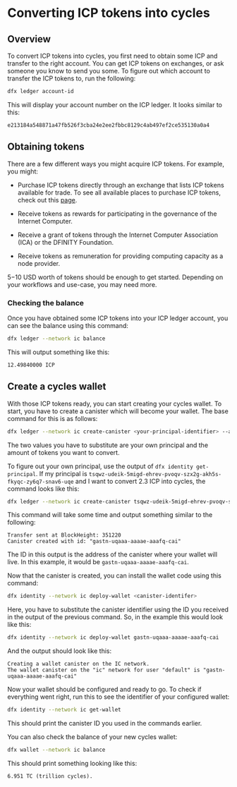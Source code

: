 # Converting ICP tokens into cycles
 
## Overview
To convert ICP tokens into cycles, you first need to obtain some ICP and transfer to the right account. You can get ICP tokens on exchanges, or ask someone you know to send you some. To figure out which account to transfer the ICP tokens to, run the following:

``` bash
dfx ledger account-id
```

This will display your account number on the ICP ledger. It looks similar to this:

```
e213184a548871a47fb526f3cba24e2ee2fbbc8129c4ab497ef2ce535130a0a4
```

## Obtaining tokens

There are a few different ways you might acquire ICP tokens. For example, you might:

- Purchase ICP tokens directly through an exchange that lists ICP tokens available for trade. To see all available places to purchase ICP tokens, check out this [page](https://coinmarketcap.com/currencies/internet-computer/markets/). 

- Receive tokens as rewards for participating in the governance of the Internet Computer.

- Receive a grant of tokens through the Internet Computer Association (ICA) or the DFINITY Foundation.

- Receive tokens as remuneration for providing computing capacity as a node provider.

$5-$10 USD worth of tokens should be enough to get started. Depending on your workflows and use-case, you may need more. 

### Checking the balance

Once you have obtained some ICP tokens into your ICP ledger account, you can see the balance using this command:

``` bash
dfx ledger --network ic balance
```

This will output something like this:

```
12.49840000 ICP
```

## Create a cycles wallet
With those ICP tokens ready, you can start creating your cycles wallet. To start, you have to create a canister which will become your wallet. The base command for this is as follows:

``` bash
dfx ledger --network ic create-canister <your-principal-identifier> --amount <icp-tokens>
```

The two values you have to substitute are your own principal and the amount of tokens you want to convert. 

To figure out your own principal, use the output of `dfx identity get-principal`. If my principal is `tsqwz-udeik-5migd-ehrev-pvoqv-szx2g-akh5s-fkyqc-zy6q7-snav6-uqe` and I want to convert 2.3 ICP into cycles, the command looks like this:

``` bash
dfx ledger --network ic create-canister tsqwz-udeik-5migd-ehrev-pvoqv-szx2g-akh5s-fkyqc-zy6q7-snav6-uqe --amount 2.3
```

This command will take some time and output something similar to the following:

```
Transfer sent at BlockHeight: 351220
Canister created with id: "gastn-uqaaa-aaaae-aaafq-cai"
```

The ID in this output is the address of the canister where your wallet will live. In this example, it would be `gastn-uqaaa-aaaae-aaafq-cai`.

Now that the canister is created, you can install the wallet code using this command:

``` bash
dfx identity --network ic deploy-wallet <canister-identifer>
```

Here, you have to substitute the canister identifier using the ID you received in the output of the previous command. So, in the example this would look like this:

``` bash
dfx identity --network ic deploy-wallet gastn-uqaaa-aaaae-aaafq-cai
```

And the output should look like this:

```
Creating a wallet canister on the IC network.
The wallet canister on the "ic" network for user "default" is "gastn-uqaaa-aaaae-aaafq-cai"
```

Now your wallet should be configured and ready to go. To check if everything went right, run this to see the identifier of your configured wallet:

``` bash
dfx identity --network ic get-wallet
```

This should print the canister ID you used in the commands earlier.

You can also check the balance of your new cycles wallet:

``` bash
dfx wallet --network ic balance
```

This should print something looking like this:

```
6.951 TC (trillion cycles).
```